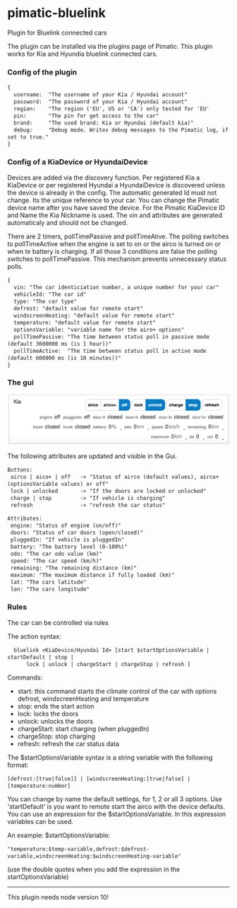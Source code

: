 # pimatic-bluelink
Plugin for Bluelink connected cars

The plugin can be installed via the plugins page of Pimatic.
This plugin works for Kia and Hyundia bluelink connected cars.

### Config of the plugin
```
{
  username:  "The username of your Kia / Hyundai account"
  password:  "The password of your Kia / Hyundai account"
  region:    "The region ('EU', US or 'CA') only tested for 'EU'
  pin:       "The pin for get access to the car"
  brand:     "The used brand: Kia or Hyundai (default kia)"
  debug:     "Debug mode. Writes debug messages to the Pimatic log, if set to true."
}
```

### Config of a KiaDevice or HyundaiDevice

Devices are added via the discovery function. Per registered Kia a KiaDevice or per registered Hyundai a HyundaiDevice is discovered unless the device is already in the config.
The automatic generated Id must not change. Its the unique reference to your car. You can change the Pimatic device name after you have saved the device. For the Pimatic KiaDevice ID and Name the Kia Nickname is used. The vin and attributes are generated automaticaly and should not be changed.

There are 2 timers, pollTimePassive and pollTimeAtive. The polling switches to pollTimeActive when the engine is set to on or the airco is turned on or when te battery is charging. If all those 3 conditions are false the polling switches to pollTimePassive. This mechanism prevents unnecessary status polls.

```
{
  vin: "The car identiciation number, a unique number for your car"
  vehicleId: "The car id"
  type: "The car type"
  defrost: "default value for remote start"
  windscreenHeating: "default value for remote start"
  temperature: "default value for remote start"
  optionsVariable: "variable name for the airo+ options"
  pollTimePassive: "The time between status poll in passive mode (default 3600000 ms (is 1 hour))"
  pollTimeActive:  "The time between status poll in active mode (default 600000 ms (is 10 minutes))"
}
```
### The gui
![](/assets/bluelink.png)

The following attributes are updated and visible in the Gui.

```
Buttons:
 airco | aico+ | off   -> "Status of airco (default values), airco+ (optionsVariable values) or off"
 lock | unlocked       -> "If the doors are locked or unlocked"
 charge | stop         -> "If vehicle is charging"
 refresh               -> "refresh the car status"
```

```
Attributes:
 engine: "Status of engine (on/off)"
 doors: "Status of car doors (open/closed)"
 pluggedIn: "If vehicle is pluggedIn"
 battery: "The battery level (0-100%)"
 odo: "The car odo value (km)"
 speed: "The car speed (km/h)"
 remaining: "The remaining distance (km)"
 maximum: "The maximum distance if fully loaded (km)"
 lat: "The cars latitude"
 lon: "The cars longitude"
```

### Rules

The car can be controlled via rules

The action syntax:
```
  bluelink <KiaDevice/Hyundai Id> [start $startOptionsVariable | startDefault | stop |
      lock | unlock | chargeStart | chargeStop | refresh ]
```
Commands:
- start: this command starts the climate control of the car with options defrost, windscreenHeating and temperature
- stop: ends the start action
- lock: locks the doors
- unlock: unlocks the doors
- chargeStart: start charging (when pluggedIn)
- chargeStop: stop charging
- refresh: refresh the car status data

The $startOptionsVariable syntax is a string variable with the following format:
```
[defrost:[true|false]] | [windscreenHeating:[true|false] | [temperature:number]
```
You can change by name the default settings, for 1, 2 or all 3 options.
Use 'startDefault' is you want to remote start the airco with the device defaults.
You can use an expression for the $startOptionsVariable. In this expression variables can be used.

An example: $startOptionsVariable: 
```
"temperature:$temp-variable,defrost:$defrost-variable,windscreenHeating:$windscreenHeating-variable"
```
(use the double quotes when you add the expression in the startOptionsVariable)


----
This plugin needs node version 10!
